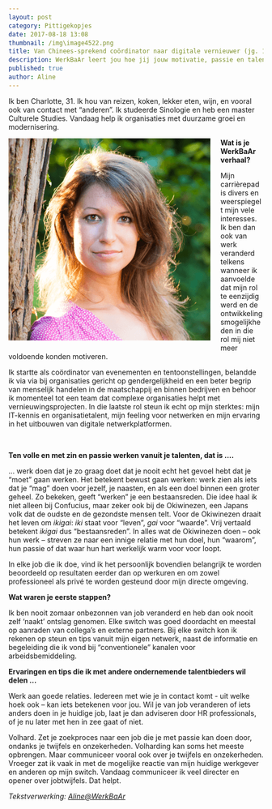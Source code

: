 ```yaml
---
layout: post
category: Pittigekopjes
date: 2017-08-18 13:08
thumbnail: /img\image4522.png
title: Van Chinees-sprekend coördinator naar digitale vernieuwer (jg. 1, afl. 3)
description: WerkBaAr leert jou hoe jij jouw motivatie, passie en talent onder woorden brengt en hoe je jouw werkdroom verwerkt tot een WerkBaAr verhaal.
published: true
author: Aline
---
```


Ik ben Charlotte, 31. Ik hou van reizen, koken, lekker eten, wijn, en vooral ook van contact met “anderen”. Ik studeerde Sinologie en heb een master Culturele Studies. Vandaag help ik organisaties met duurzame groei en modernisering.

<img alt="Charlotte" class="img-responsive" style="float: left;margin:0 20px 15px 0" src="/img\image4522.png">



**Wat is je WerkBaAr verhaal?**

Mijn carrièrepad is divers en weerspiegelt mijn vele interesses. Ik ben dan ook van werk veranderd telkens wanneer ik aanvoelde dat mijn rol te eenzijdig werd en de ontwikkelingsmogelijkheden in die rol mij niet meer voldoende konden motiveren.

Ik startte als coördinator van evenementen en tentoonstellingen, belandde ik via via bij organisaties gericht op gendergelijkheid en een beter begrip van menselijk handelen in de maatschappij en binnen bedrijven en behoor ik momenteel tot een team dat complexe organisaties helpt met vernieuwingsprojecten. In die laatste rol steun ik echt op mijn sterktes: mijn IT-kennis en organisatietalent, mijn feeling voor netwerken en mijn ervaring in het uitbouwen van digitale netwerkplatformen.

<br>

**Ten volle en met zin en passie werken vanuit je talenten, dat is ....**

… werk doen dat je zo graag doet dat je nooit echt het gevoel hebt dat je “moet” gaan werken. Het betekent bewust gaan werken: werk zien als iets dat je “mag” doen voor jezelf, je naasten, en als een doel binnen een groter geheel. Zo bekeken, geeft “werken” je een bestaansreden. Die idee haal ik niet alleen bij Confucius, maar zeker ook bij de Okiwinezen, een Japans volk dat de oudste en de gezondste mensen telt. Voor de Okiwinezen draait het leven om *ikigai*: *iki* staat voor “leven”, *gai* voor “waarde”. Vrij vertaald betekent *ikigai* dus “bestaansreden”. In alles wat de Okiwinezen doen – ook hun werk – streven ze naar een innige relatie met hun doel, hun “waarom”, hun passie of dat waar hun hart werkelijk warm voor voor loopt.

In elke job die ik doe, vind ik het persoonlijk bovendien belangrijk te worden beoordeeld op resultaten eerder dan op werkuren en om zowel professioneel als privé te worden gesteund door mijn directe omgeving.

**Wat waren je eerste stappen?**

Ik ben nooit zomaar onbezonnen van job veranderd en heb dan ook nooit zelf ‘naakt’ ontslag genomen. Elke switch was goed doordacht en meestal op aanraden van collega’s en externe partners. Bij elke switch kon ik rekenen op steun en tips vanuit mijn eigen netwerk, naast de informatie en begeleiding die ik vond bij “conventionele” kanalen voor arbeidsbemiddeling.

**Ervaringen en tips die ik met andere ondernemende talentbieders wil delen ...**

Werk aan goede relaties. Iedereen met wie je in contact komt - uit welke hoek ook – kan iets betekenen voor jou. Wil je van job veranderen of iets anders doen in je huidige job, laat je dan adviseren door HR professionals, of je nu later met hen in zee gaat of niet.

Volhard. Zet je zoekproces naar een job die je met passie kan doen door, ondanks je twijfels en onzekerheden. Volharding kan soms het meeste opbrengen. Maar communiceer vooral ook over je twijfels en onzekerheden.  Vroeger zat ik vaak in met de mogelijke reactie van mijn huidige werkgever en anderen op mijn switch. Vandaag communiceer ik veel directer en opener over jobtwijfels. Dat helpt.

*Tekstverwerking: [Aline@WerkBaAr](http://werkbaar.net/#gastvrouw)*
